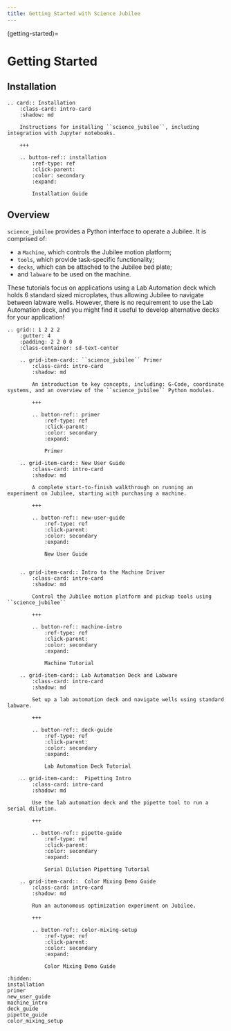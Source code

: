 ```yaml
---
title: Getting Started with Science Jubilee
---
```


(getting-started)=
# Getting Started

## Installation

```{eval-rst}
.. card:: Installation
    :class-card: intro-card
    :shadow: md

    Instructions for installing ``science_jubilee``, including integration with Jupyter notebooks.

    +++

    .. button-ref:: installation
        :ref-type: ref
        :click-parent:
        :color: secondary
        :expand:

        Installation Guide
```

## Overview

`science_jubilee` provides a Python interface to operate a Jubilee. It is comprised of:
- a `Machine`, which controls the Jubilee motion platform;
- `tools`, which provide task-specific functionality;
- `decks`, which can be attached to the Jubilee bed plate;
- and `labware` to be used on the machine.

These tutorials focus on applications using a Lab Automation deck which holds 6 standard sized microplates, thus allowing Jubilee to navigate between labware wells. However, there is no requirement to use the Lab Automation deck, and you might find it useful to develop alternative decks for your application!

```{eval-rst}
.. grid:: 1 2 2 2
    :gutter: 4
    :padding: 2 2 0 0
    :class-container: sd-text-center

    .. grid-item-card:: ``science_jubilee`` Primer
        :class-card: intro-card
        :shadow: md

        An introduction to key concepts, including: G-Code, coordinate systems, and an overview of the ``science_jubilee`` Python modules.

        +++

        .. button-ref:: primer
            :ref-type: ref
            :click-parent:
            :color: secondary
            :expand:

            Primer

    .. grid-item-card:: New User Guide
        :class-card: intro-card
        :shadow: md

        A complete start-to-finish walkthrough on running an experiment on Jubilee, starting with purchasing a machine.

        +++

        .. button-ref:: new-user-guide
            :ref-type: ref
            :click-parent:
            :color: secondary
            :expand:

            New User Guide


    .. grid-item-card:: Intro to the Machine Driver
        :class-card: intro-card
        :shadow: md

        Control the Jubilee motion platform and pickup tools using ``science_jubilee``

        +++

        .. button-ref:: machine-intro
            :ref-type: ref
            :click-parent:
            :color: secondary
            :expand:

            Machine Tutorial

    .. grid-item-card:: Lab Automation Deck and Labware
        :class-card: intro-card
        :shadow: md

        Set up a lab automation deck and navigate wells using standard labware.

        +++

        .. button-ref:: deck-guide
            :ref-type: ref
            :click-parent:
            :color: secondary
            :expand:

            Lab Automation Deck Tutorial

    .. grid-item-card::  Pipetting Intro
        :class-card: intro-card
        :shadow: md

        Use the lab automation deck and the pipette tool to run a serial dilution.

        +++

        .. button-ref:: pipette-guide
            :ref-type: ref
            :click-parent:
            :color: secondary
            :expand:

            Serial Dilution Pipetting Tutorial

    .. grid-item-card::  Color Mixing Demo Guide
        :class-card: intro-card
        :shadow: md

        Run an autonomous optimization experiment on Jubilee.

        +++

        .. button-ref:: color-mixing-setup
            :ref-type: ref
            :click-parent:
            :color: secondary
            :expand:

            Color Mixing Demo Guide
```

```{toctree}
:hidden:
installation
primer
new_user_guide
machine_intro
deck_guide
pipette_guide
color_mixing_setup
```
